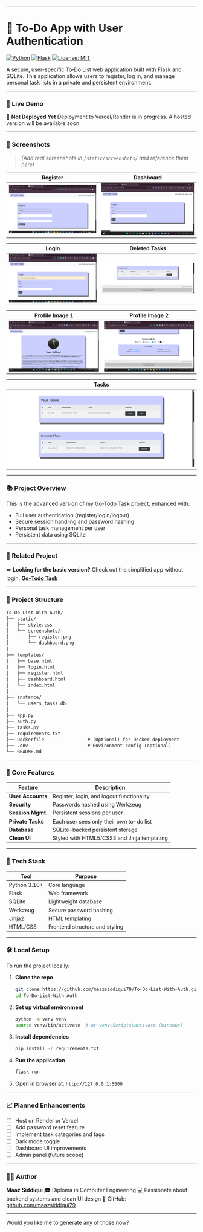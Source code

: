
---

# 🔐 To‑Do App with User Authentication

[![Python](https://img.shields.io/badge/Python-3.10-blue.svg)](https://www.python.org/)
[![Flask](https://img.shields.io/badge/Flask-Web%20Framework-000000.svg)](https://flask.palletsprojects.com/)
[![License: MIT](https://img.shields.io/badge/License-MIT-yellow.svg)](LICENSE)

A secure, user-specific To‑Do List web application built with Flask and SQLite. This application allows users to register, log in, and manage personal task lists in a private and persistent environment.

---

### 🚫 Live Demo

📍 **Not Deployed Yet**
Deployment to Vercel/Render is in progress. A hosted version will be available soon.

---

### 📸 Screenshots

> _(Add real screenshots in `/static/screenshots/` and reference them here)_

| Register                                | Dashboard                            |
| --------------------------------------- | ------------------------------------ |
| ![Register](static/register%20page.png) | ![Dashboard](static/home%20page.png) |

| Login                                                     | Deleted Tasks                           |
| --------------------------------------------------------- | --------------------------------------- |
| ![Register](static/incorrect%20password%20at%20login.png) | ![Dashboard](static/deleted%20task.png) |

| Profile Image 1                         | Profile Image 2                          |
| --------------------------------------- | ---------------------------------------- |
| ![Register](static/profile%20page1.png) | ![Dashboard](static/profile%20page3.png) |

| Tasks                         |
| ----------------------------- |
| ![Register](static/tasks.png) |

---

### 📚 Project Overview

This is the advanced version of my [Go‑Todo Task](https://github.com/maazsiddiqui79/To-Do-List-Web-Application) project, enhanced with:

- Full user authentication (register/login/logout)
- Secure session handling and password hashing
- Personal task management per user
- Persistent data using SQLite

---

### 🔁 Related Project

➡️ **Looking for the basic version?**
Check out the simplified app without login:
[**Go‑Todo Task**](https://github.com/maazsiddiqui79/To-Do-List-Web-Application)

---

### 📁 Project Structure

```
To-Do-List-With-Auth/
├── static/
│   ├── style.css
│   └── screenshots/
│       ├── register.png
│       └── dashboard.png
│
├── templates/
│   ├── base.html
│   ├── login.html
│   ├── register.html
│   ├── dashboard.html
│   └── index.html
│
├── instance/
│   └── users_tasks.db
│
├── app.py
├── auth.py
├── tasks.py
├── requirements.txt
├── Dockerfile                # (Optional) for Docker deployment
├── .env                      # Environment config (optional)
└── README.md
```

---

### 🔐 Core Features

| Feature           | Description                                 |
| ----------------- | ------------------------------------------- |
| **User Accounts** | Register, login, and logout functionality   |
| **Security**      | Passwords hashed using Werkzeug             |
| **Session Mgmt.** | Persistent sessions per user                |
| **Private Tasks** | Each user sees only their own to-do list    |
| **Database**      | SQLite-backed persistent storage            |
| **Clean UI**      | Styled with HTML5/CSS3 and Jinja templating |

---

### 🧰 Tech Stack

| Tool         | Purpose                        |
| ------------ | ------------------------------ |
| Python 3.10+ | Core language                  |
| Flask        | Web framework                  |
| SQLite       | Lightweight database           |
| Werkzeug     | Secure password hashing        |
| Jinja2       | HTML templating                |
| HTML/CSS     | Frontend structure and styling |

---

### 🛠️ Local Setup

To run the project locally:

1. **Clone the repo**

   ```bash
   git clone https://github.com/maazsiddiqui79/To-Do-List-With-Auth.git
   cd To-Do-List-With-Auth
   ```

2. **Set up virtual environment**

   ```bash
   python -m venv venv
   source venv/bin/activate  # or venv\Scripts\activate (Windows)
   ```

3. **Install dependencies**

   ```bash
   pip install -r requirements.txt
   ```

4. **Run the application**

   ```bash
   flask run
   ```

5. Open in browser at: `http://127.0.0.1:5000`

---

### 📈 Planned Enhancements

- [ ] Host on Render or Vercel
- [ ] Add password reset feature
- [ ] Implement task categories and tags
- [ ] Dark mode toggle
- [ ] Dashboard UI improvements
- [ ] Admin panel (future scope)

---

### 🧑‍💻 Author

**Maaz Siddiqui**
🎓 Diploma in Computer Engineering
💻 Passionate about backend systems and clean UI design
🔗 GitHub: [github.com/maazsiddiqui79](https://github.com/maazsiddiqui79)

---

Would you like me to generate any of those now?
